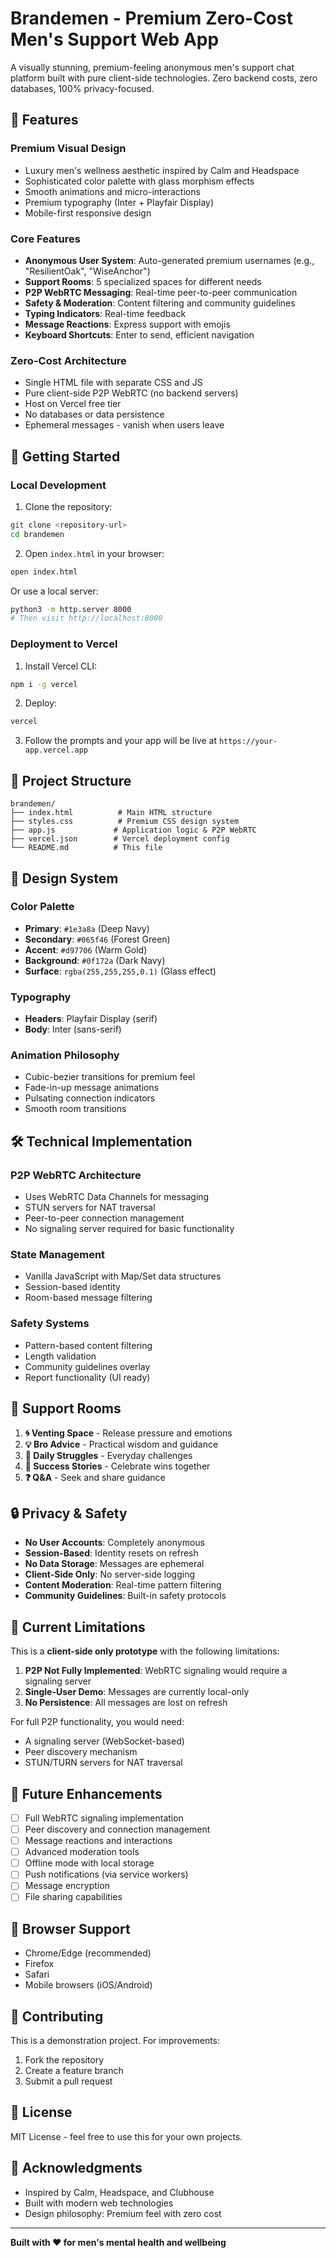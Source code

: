 # Brandemen - Premium Zero-Cost Men's Support Web App

A visually stunning, premium-feeling anonymous men's support chat platform built with pure client-side technologies. Zero backend costs, zero databases, 100% privacy-focused.

## 🌟 Features

### Premium Visual Design
- Luxury men's wellness aesthetic inspired by Calm and Headspace
- Sophisticated color palette with glass morphism effects
- Smooth animations and micro-interactions
- Premium typography (Inter + Playfair Display)
- Mobile-first responsive design

### Core Features
- **Anonymous User System**: Auto-generated premium usernames (e.g., "ResilientOak", "WiseAnchor")
- **Support Rooms**: 5 specialized spaces for different needs
- **P2P WebRTC Messaging**: Real-time peer-to-peer communication
- **Safety & Moderation**: Content filtering and community guidelines
- **Typing Indicators**: Real-time feedback
- **Message Reactions**: Express support with emojis
- **Keyboard Shortcuts**: Enter to send, efficient navigation

### Zero-Cost Architecture
- Single HTML file with separate CSS and JS
- Pure client-side P2P WebRTC (no backend servers)
- Host on Vercel free tier
- No databases or data persistence
- Ephemeral messages - vanish when users leave

## 🚀 Getting Started

### Local Development

1. Clone the repository:
```bash
git clone <repository-url>
cd brandemen
```

2. Open `index.html` in your browser:
```bash
open index.html
```

Or use a local server:
```bash
python3 -m http.server 8000
# Then visit http://localhost:8000
```

### Deployment to Vercel

1. Install Vercel CLI:
```bash
npm i -g vercel
```

2. Deploy:
```bash
vercel
```

3. Follow the prompts and your app will be live at `https://your-app.vercel.app`

## 📁 Project Structure

```
brandemen/
├── index.html          # Main HTML structure
├── styles.css          # Premium CSS design system
├── app.js             # Application logic & P2P WebRTC
├── vercel.json        # Vercel deployment config
└── README.md          # This file
```

## 🎨 Design System

### Color Palette
- **Primary**: `#1e3a8a` (Deep Navy)
- **Secondary**: `#065f46` (Forest Green)
- **Accent**: `#d97706` (Warm Gold)
- **Background**: `#0f172a` (Dark Navy)
- **Surface**: `rgba(255,255,255,0.1)` (Glass effect)

### Typography
- **Headers**: Playfair Display (serif)
- **Body**: Inter (sans-serif)

### Animation Philosophy
- Cubic-bezier transitions for premium feel
- Fade-in-up message animations
- Pulsating connection indicators
- Smooth room transitions

## 🛠️ Technical Implementation

### P2P WebRTC Architecture
- Uses WebRTC Data Channels for messaging
- STUN servers for NAT traversal
- Peer-to-peer connection management
- No signaling server required for basic functionality

### State Management
- Vanilla JavaScript with Map/Set data structures
- Session-based identity
- Room-based message filtering

### Safety Systems
- Pattern-based content filtering
- Length validation
- Community guidelines overlay
- Report functionality (UI ready)

## 🎯 Support Rooms

1. **🌀 Venting Space** - Release pressure and emotions
2. **💡 Bro Advice** - Practical wisdom and guidance
3. **🛟 Daily Struggles** - Everyday challenges
4. **🎉 Success Stories** - Celebrate wins together
5. **❓ Q&A** - Seek and share guidance

## 🔒 Privacy & Safety

- **No User Accounts**: Completely anonymous
- **Session-Based**: Identity resets on refresh
- **No Data Storage**: Messages are ephemeral
- **Client-Side Only**: No server-side logging
- **Content Moderation**: Real-time pattern filtering
- **Community Guidelines**: Built-in safety protocols

## 🚧 Current Limitations

This is a **client-side only prototype** with the following limitations:

1. **P2P Not Fully Implemented**: WebRTC signaling would require a signaling server
2. **Single-User Demo**: Messages are currently local-only
3. **No Persistence**: All messages are lost on refresh

For full P2P functionality, you would need:
- A signaling server (WebSocket-based)
- Peer discovery mechanism
- STUN/TURN servers for NAT traversal

## 🔮 Future Enhancements

- [ ] Full WebRTC signaling implementation
- [ ] Peer discovery and connection management
- [ ] Message reactions and interactions
- [ ] Advanced moderation tools
- [ ] Offline mode with local storage
- [ ] Push notifications (via service workers)
- [ ] Message encryption
- [ ] File sharing capabilities

## 📱 Browser Support

- Chrome/Edge (recommended)
- Firefox
- Safari
- Mobile browsers (iOS/Android)

## 🤝 Contributing

This is a demonstration project. For improvements:
1. Fork the repository
2. Create a feature branch
3. Submit a pull request

## 📄 License

MIT License - feel free to use this for your own projects.

## 🙏 Acknowledgments

- Inspired by Calm, Headspace, and Clubhouse
- Built with modern web technologies
- Design philosophy: Premium feel with zero cost

---

**Built with ❤️ for men's mental health and wellbeing**
